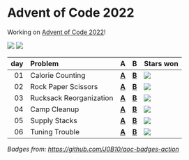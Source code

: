 # Advent of Code 2022

Working on [Advent of Code 2022](https://adventofcode.com/2022/)!

![](https://img.shields.io/badge/stars%20⭐-12-yellow) ![](https://img.shields.io/badge/days%20completed-6-red)

| day | Problem                 | A                       | B                       | Stars won                                             |
| --: | :---------------------- | :---------------------- | :---------------------- | :---------------------------------------------------- |
|  01 | Calorie Counting        | [**A**](day01a/main.go) | [**B**](day01b/main.go) | ![](https://img.shields.io/badge/stars%20⭐-2-yellow) |
|  02 | Rock Paper Scissors     | [**A**](day02a/main.go) | [**B**](day02b/main.go) | ![](https://img.shields.io/badge/stars%20⭐-2-yellow) |
|  03 | Rucksack Reorganization | [**A**](day03a/main.go) | [**B**](day03b/main.go) | ![](https://img.shields.io/badge/stars%20⭐-2-yellow) |
|  04 | Camp Cleanup            | [**A**](day04a/main.go) | [**B**](day04b/main.go) | ![](https://img.shields.io/badge/stars%20⭐-2-yellow) |
|  05 | Supply Stacks           | [**A**](day05a/main.go) | [**B**](day05b/main.go) | ![](https://img.shields.io/badge/stars%20⭐-2-yellow) |
|  06 | Tuning Trouble          | [**A**](day06a/main.go) | [**B**](day06b/main.go) | ![](https://img.shields.io/badge/stars%20⭐-2-yellow) |

*Badges from: https://github.com/J0B10/aoc-badges-action*
